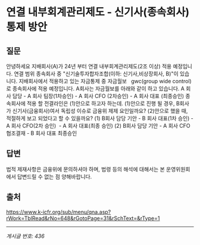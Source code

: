 # 연결 내부회계관리제도 - 신기사(종속회사) 통제 방안

## 질문
안녕하세요
지배회사(A)가 24년 부터 연결 내부회계관리제도(2조 이상) 적용 예정입니다.
연결 범위 종속회사 중 "신기술투자합자조합(이하: 신기사,비상장회사, B)"이 있습니다.
지배회사에서 적용하고 있는 자금통제 중 자금월보   gwc(group wide control)로 종속회사에 적용 예정입니다.
A회사는 자금월보를 아래와 같이 하고 있습니다.
A 회사 담당 - A 회사 팀장(1차승인) - A 회사 CFO (2차승인) - A 회사 대표 (최종승인)
종속회사에 적용 할 전결라인은 (1)안으로 하고자 하는데.
(1)안으로 진행 될 경우, B회사가 신기사(금융회사)여서 독립성 이슈로 금융위 제제 요인일까요?
(2)안으로 했을 때, 적절하게 보고 되었다고 할 수 있을까요?
(1) B회사 담당 기안 - B 회사 대표(1차 승인) - A 회사 CFO(2차 승인)  - A 회사 대표(최종 승인)
(2) B회사 담당 기안 - A 회사 CFO 협조결재 - B 회사 대표 최종승인

## 답변
법적 제재사항은 금융위에 문의하셔야 하며, 법령 등의 해석에 대해서는 본 운영위원회에서 답변드릴 수 없는 점 양해바랍니다.

## 출처
https://www.k-icfr.org/sub/menu/qna.asp?rWork=TblRead&rNo=648&rGotoPage=31&rSchText=&rType=1

---
*게시글 번호: 436*
